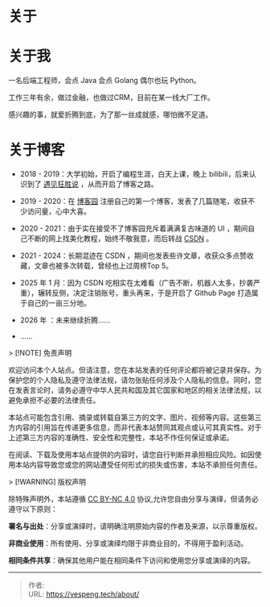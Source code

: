 # 关于


# 关于我

一名后端工程师，会点 Java 会点 Golang 偶尔也玩 Python。

工作三年有余，做过金融，也做过CRM，目前在某一线大厂工作。

感兴趣的事，就爱折腾到底，为了那一丝成就感，哪怕微不足道。

# 关于博客

* 2018 - 2019：大学初始，开启了编程生涯，白天上课，晚上 bilibili，后来认识到了 [遇见狂胜说](https://space.bilibili.com/95256449?spm_id_from=333.1387.follow.user_card.click/) ，从而开启了博客之路。

* 2019 - 2020：在 [博客园](https://www.cnblogs.com/) 注册自己的第一个博客，发表了几篇随笔，收获不少访问量，心中大喜。

* 2020 - 2021：由于实在接受不了博客园充斥着满满复古味道的 UI ，期间自己不断的网上找美化教程，始终不敬我意，而后转战 [CSDN](https://www.csdn.net/) 。

* 2021 - 2024：长期混迹在 CSDN ，期间也发表些许文章，收获众多点赞收藏，文章也被多次转载，曾经也上过周榜Top 5。

* 2025 年 1 月：因为 CSDN 吃相实在太难看（广告不断，机器人太多，抄袭严重），辗转反侧，决定注销账号，重头再来，于是开启了 Github Page 打造属于自己的一亩三分地。

* 2026 年 ：未来继续折腾......

* ......


&gt; [!NOTE] 免责声明

欢迎访问本个人站点。但请注意，您在本站发表的任何评论都将被记录并保存。为保护您的个人隐私及遵守法律法规，请勿张贴任何涉及个人隐私的信息。同时，您在发表言论时，请务必遵守中华人民共和国及其它国家和地区的相关法律法规，以避免承担不必要的法律责任。

本站点可能包含引用、摘录或转载自第三方的文字、图片、视频等内容。这些第三方内容的引用旨在传递更多信息，而非代表本站赞同其观点或认可其真实性。对于上述第三方内容的准确性、安全性和完整性，本站不作任何保证或承诺。 

在阅读、下载及使用本站点提供的内容时，请您自行判断并承担相应风险。如因使用本站内容导致您或您的网站遭受任何形式的损失或伤害，本站不承担任何责任。

&gt; [!WARNING] 版权声明

除特殊声明外，本站遵循 [CC BY-NC 4.0](https://creativecommons.org/licenses/by-nc/4.0/) 协议,允许您自由分享与演绎，但请务必遵守以下原则：

**署名与出处**：分享或演绎时，请明确注明原始内容的作者及来源，以示尊重版权。 

**非商业使用**：所有使用、分享或演绎均限于非商业目的，不得用于盈利活动。 

**相同条件共享**：确保其他用户能在相同条件下访问和使用您分享或演绎的内容。

---

> 作者:   
> URL: https://vespeng.tech/about/  

